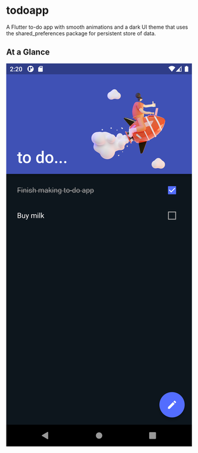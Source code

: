 # todoapp

A Flutter to-do app with smooth animations and a dark UI theme that uses the shared_preferences package for persistent store of data.

## At a Glance

![](/assets/todo.png)

